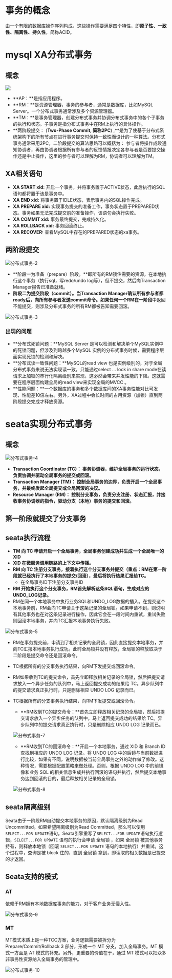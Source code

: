 # 事务的概念

由一个有限的数据库操作序列构成，这些操作需要满足四个特性，即**原子性、一致性、隔离性、持久性**，简称ACID。

# mysql XA分布式事务

## 概念



![](..\images\分布式事务-1.jpg)

* **AP：**是指应用程序。
* **RM：**是资源管理器，事务的参与者，通常是数据库，比如MySQL Server。一个分布式事务通常涉及多个资源管理器。
* **TM：**是事务管理器，创建分布式事务并协调分布式事务中的各个子事务的执行和状态。子事务是指分布式事务中在RM上执行的具体操作。
* **两阶段提交： (**Two-Phase Commit, 简称2PC**) ,**是为了使基于分布式系统架构下的所有节点在进行事务提交时保持一致性而设计的一种算法。分布式事务通常采用2PC，二阶段提交的算法思路可以概括为： 参与者将操作成败通知协调者，再由协调者根据所有参与者的反馈情报决定各参与者是否要提交操作还是中止操作，这里的参与者可以理解为RM，协调者可以理解为TM。

## XA相关语句

* **XA START xid:** 开启一个事务，并将事务置于ACTIVE状态，此后执行的SQL语句都将置于该是事务中。
* **XA END xid:** 将事务置于IDLE状态，表示事务内的SQL操作完成。
* **XA PREPARE xid:** 实现事务提交的准备工作，事务状态置于PREPARED状态。事务如果无法完成提交前的准备操作，该语句会执行失败。
* **XA COMMIT xid:** 事务最终提交，完成持久化。
* **XA ROLLBACK xid:** 事务回滚终止。
* **XA RECOVER:** 查看MySQL中存在的PREPARED状态的xa事务。

## 两阶段提交

![分布式事务-2](..\images\分布式事务-2.PNG)

* **阶段一为准备（prepare）阶段。**即所有的RM锁住需要的资源，在本地执行这个事务（执行sql，写redo/undo log等），但不提交，然后向Transaction Manager报告已准备就绪。
* **阶段二为提交阶段（commit）。**当Transaction Manager确认所有参与者都ready后，向所有参与者发送commit命令。如果任何一个RM在**一阶段**中返回不能提交，则涉及分布式事务的所有RM都被告知需要回滚。

![分布式事务-3](..\images\分布式事务-3.jpg)

### 出现的问题

* **分布式死锁问题：**MySQL Server 是可以检测和解决单个MySQL实例中的死锁问题，但涉及到跨越多个MySQL 实例的分布式事务时候，需要程序层面实现死锁的检测和解决。
* **分布式读一致性问题：**MySQL的read view 也是实例级别的，对于全局分布式事务来说无法实现读一致，只能通过select ... lock in share mode在读请求上加锁的串行化隔离级别来实现，这必然会带来并发性能的下降。这就需要在程序层面构建全局的read view来实现全局的MVCC 。
* **性能问题：**一个数据库的事务和多个数据库间的XA事务性能对比可发现，性能差10倍左右。另外，XA过程中会长时间的占用资源（加锁）直到两阶段提交完成才释放资源。

# seata实现分布式事务

## 概念

![分布式事务-4](..\images\分布式事务-4.png)

* **Transaction Coordinator (TC)： 事务协调器，维护全局事务的运行状态，负责协调并驱动全局事务的提交或回滚。**
* **Transaction Manager (TM)： 控制全局事务的边界，负责开启一个全局事务，并最终发起全局提交或全局回滚的决议。**
* **Resource Manager (RM)： 控制分支事务，负责分支注册、状态汇报，并接收事务协调器的指令，驱动分支（本地）事务的提交和回滚。**

## 第一阶段就提交了分支事务



## seata执行流程

* **TM 向 TC 申请开启一个全局事务，全局事务创建成功并生成一个全局唯一的 XID**
* **XID 在微服务调用链路的上下文中传播。**
* **RM 向 TC 注册分支事务，接着执行这个分支事务并提交（重点：RM在第一阶段就已经执行了本地事务的提交/回滚），最后将执行结果汇报给TC。**
  * 在全局事务ID下注册分支事务ID
* **RM 开始执行这个分支事务，RM首先解析这条SQL语句，生成对应的UNDO_LOG记录。**
* RM在同一个本地事务中执行业务SQL和UNDO_LOG数据的插入。在提交这个本地事务前，RM会向TC申请关于这条记录的全局锁。如果申请不到，则说明有其他事务也在对这条记录进行操作，因此它会在一段时间内重试，重试失败则回滚本地事务，并向TC汇报本地事务执行失败。

![分布式事务-5](..\images\分布式事务-5.webp)

* RM在事务提交前，申请到了相关记录的全局锁，因此直接提交本地事务，并向TC汇报本地事务执行成功。此时全局锁并没有释放，全局锁的释放取决于二阶段是提交命令还是回滚命令。

* TC根据所有的分支事务执行结果，向RM下发提交或回滚命令。

* RM如果收到TC的提交命令，首先立即释放相关记录的全局锁，然后把提交请求放入一个异步任务的队列中，马上返回提交成功的结果给 TC。异步队列中的提交请求真正执行时，只是删除相应 UNDO LOG 记录而已。

* TC根据所有的分支事务执行结果，向RM下发提交或回滚命令。

  * **RM收到TC的提交命令：**首先立即释放相关记录的全局锁，然后把提交请求放入一个异步任务的队列中，马上返回提交成功的结果给 TC。异步队列中的提交请求真正执行时，只是删除相应 UNDO LOG 记录而已。

  ![分布式事务-7](..\images\分布式事务-7.webp)

  * **RM收到TC的回滚命令：**开启一个本地事务，通过 XID 和 Branch ID 查找到相应的 UNDO LOG 记录。将 UNDO LOG 中的后镜与当前数据进行比较，如果有不同，说明数据被当前全局事务之外的动作做了修改。这种情况，需要根据配置策略来做处理。否则，根据 UNDO LOG 中的前镜像和业务 SQL 的相关信息生成并执行回滚的语句并执行，然后提交本地事务达到回滚的目的，最后释放相关记录的全局锁。

  ![分布式事务-8](..\images\分布式事务-8.webp)

## seata隔离级别

Seata由于一阶段RM自动提交本地事务的原因，默认隔离级别为Read Uncommitted。如果希望隔离级别为Read Committed，那么可以使用`SELECT...FOR UPDATE`语句。Seata引擎重写了`SELECT...FOR UPDATE`语句执行逻辑，`SELECT...FOR UPDATE` 语句的执行会申请 全局锁 ，如果 全局锁 被其他事务持有，则释放本地锁（回滚 `SELECT...FOR UPDATE` 语句的本地执行）并重试。这个过程中，查询是被 block 住的，直到 全局锁 拿到，即读取的相关数据是已提交的才返回。



## Seata支持的模式

### AT

依赖于RM拥有本地数据库事务的能力，对于客户业务无侵入性。

![分布式事务-9](..\images\分布式事务-9.webp)

### MT

MT模式本质上是一种TCC方案，业务逻辑需要被拆分为 Prepare/Commit/Rollback 3 部分，形成一个 MT 分支，加入全局事务。MT 模式一方面是 AT 模式的补充。另外，更重要的价值在于，通过 MT 模式可以把众多非事务性资源纳入全局事务的管理中。

![分布式事务-10](..\images\分布式事务-10.webp)

